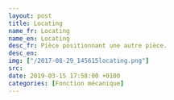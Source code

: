 ```yaml
---
layout: post
title: Locating
name_fr: Locating
name_en: Locating
desc_fr: Pièce positionnant une autre pièce. 
desc_en: 
img: ["/2017-08-29_145615locating.png"]
src: 
date: 2019-03-15 17:58:00 +0100
categories: [Fonction mécanique]
---
```

